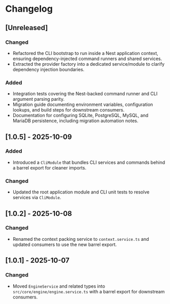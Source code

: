 # Changelog

## [Unreleased]

### Changed
- Refactored the CLI bootstrap to run inside a Nest application context, ensuring dependency-injected command runners and shared services.
- Extracted the provider factory into a dedicated service/module to clarify dependency injection boundaries.

### Added
- Integration tests covering the Nest-backed command runner and CLI argument parsing parity.
- Migration guide documenting environment variables, configuration lookups, and build steps for downstream consumers.
- Documentation for configuring SQLite, PostgreSQL, MySQL, and MariaDB persistence, including migration automation notes.

## [1.0.5] - 2025-10-09

### Added
- Introduced a `CliModule` that bundles CLI services and commands behind a barrel export for cleaner imports.

### Changed
- Updated the root application module and CLI unit tests to resolve services via `CliModule`.

## [1.0.2] - 2025-10-08

### Changed
- Renamed the context packing service to `context.service.ts` and updated consumers to use the new barrel export.

## [1.0.1] - 2025-10-07

### Changed
- Moved `EngineService` and related types into `src/core/engine/engine.service.ts` with a barrel export for downstream consumers.
